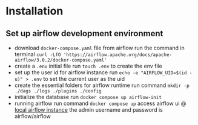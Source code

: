 # Installation 
## Set up airflow development environment
- download `docker-compose.yaml` file from airflow
run the command in terminal `curl -LfO 'https://airflow.apache.org/docs/apache-airflow/3.0.2/docker-compose.yaml'`
- create a `.env` initial file
run `touch .env` to create the env file
- set up the user id for airflow instance
run `echo -e "AIRFLOW_UID=$(id -u)" > .env` to set the current user as the uid
- create the essential folders for airflow runtime
run command `mkdir -p ./dags ./logs ./plugins ./config`
- initialize the database
run `docker compose up airflow-init`
- running airflow
run command `docker compose up`
access airflow ui @ [local airflow instance](http://localhost:8080/)
the admin username and password is airflow/airflow 


